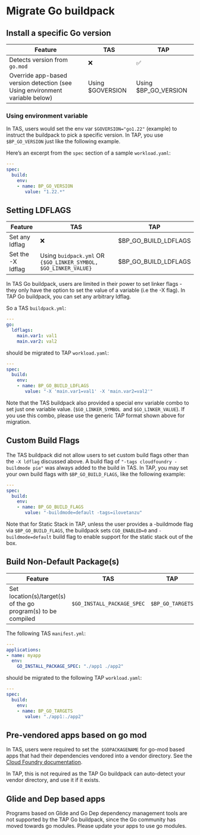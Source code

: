 # Migrate Go buildpack

<!-- do users do all these sections in order or do they choose the section for their use case -->


## Install a specific Go version

| Feature                                                                     | TAS              | TAP                  |
| --------------------------------------------------------------------------- | ---------------- | -------------------- |
| Detects version from `go.mod`                                                 | ❌               | ✅                   |
| Override app-based version detection (see Using environment variable below) | Using $GOVERSION | Using $BP_GO_VERSION |


### Using environment variable

In TAS, users would set the env var `$GOVERSION="go1.22"` (example) to instruct the buildpack to pick
a specific version. In TAP, you use `$BP_GO_VERSION` just like the following example.

Here’s an excerpt from the `spec` section of a sample `workload.yaml`:

```yaml
---
spec:
  build:
    env:
    - name: BP_GO_VERSION
       value: "1.22.*"
```

## Setting LDFLAGS

| Feature           | TAS                                                             | TAP                  |
| ----------------- | --------------------------------------------------------------- | -------------------- |
| Set any ldflag    | ❌                                                              | $BP_GO_BUILD_LDFLAGS |
| Set the -X ldflag | Using `buidpack.yml` OR `{$GO_LINKER_SYMBOL, $GO_LINKER_VALUE}` | $BP_GO_BUILD_LDFLAGS |

In TAS Go buildpack, users are limited in their power to set linker flags - they only have the option
to set the value of a variable (i.e the -X flag). In TAP Go buildpack, you can set any arbitrary ldflag.

So a TAS `buildpack.yml`:

```yaml
---
go:
  ldflags:
    main.var1: val1
    main.var2: val2
```

should be migrated to TAP `workload.yaml`:

```yaml
---
spec:
  build:
    env:
    - name: BP_GO_BUILD_LDFLAGS
       value: "-X 'main.var1=val1' -X 'main.var2=val2'"
```

Note that the TAS buildpack also provided a special env variable combo to set just one variable value.
(`$GO_LINKER_SYMBOL `and `$GO_LINKER_VALUE`). If you use this combo, please use the generic TAP format
shown above for migration.


## Custom Build Flags

The TAS buildpack did not allow users to set custom build flags other than the `-X ldflag` discussed above.
A build flag of `"-tags cloudfoundry -buildmode pie"` was always added to the build in TAS.
In TAP, you may set your own build flags with `$BP_GO_BUILD_FLAGS`, like the following example:

```yaml
---
spec:
  build:
    env:
    - name: BP_GO_BUILD_FLAGS
       value: "-buildmode=default -tags=ilovetanzu"
```

Note that for Static Stack in TAP, unless the user provides a -buildmode flag via `$BP_GO_BUILD_FLAGS`,
the buildpack sets `CGO_ENABLED=0` and `-buildmode=default` build flag to enable support for the static
stack out of the box.

## Build Non-Default Package(s)


| Feature                                                       | TAS                        | TAP              |
| ------------------------------------------------------------- | -------------------------- | ---------------- |
| Set location(s)/target(s) of the go program(s) to be compiled | `$GO_INSTALL_PACKAGE_SPEC` | `$BP_GO_TARGETS` |

The following TAS `manifest.yml`:

```yaml
---
applications:
- name: myapp
  env:
    GO_INSTALL_PACKAGE_SPEC: "./app1 ./app2"
```

should be migrated to the following TAP `workload.yaml`:

```yaml
---
spec:
  build:
    env:
    - name: BP_GO_TARGETS
       value: "./app1:./app2"
```

## Pre-vendored apps based on go mod

In TAS, users were required to set the` $GOPACKAGENAME` for go-mod based apps that had their dependencies
vendored into a vendor directory. See the [Cloud Foundry documentation](https://docs.cloudfoundry.org/buildpacks/go/index.html#push-an-app-without-a-vendoring-tool).

In TAP, this is not required as the TAP Go buildpack can auto-detect your vendor directory, and use
it if it exists.

## Glide and Dep based apps

Programs based on Glide and Go Dep dependency management tools are not supported by the TAP Go buildpack,
since the Go community has moved towards go modules. Please update your apps to use go modules.
